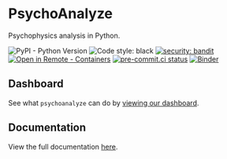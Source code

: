 # PsychoAnalyze

Psychophysics analysis in Python.

![PyPI - Python Version](https://img.shields.io/pypi/pyversions/psychoanalyze)
![Code style: black](https://img.shields.io/badge/code%20style-black-000000.svg)
[![security: bandit](https://img.shields.io/badge/security-bandit-yellow.svg)](https://github.com/PyCQA/bandit)
[![Open in Remote - Containers](https://img.shields.io/static/v1?label=Remote%20-%20Containers&message=Open&color=blue&logo=visualstudiocode)](https://vscode.dev/redirect?url=vscode://ms-vscode-remote.remote-containers/cloneInVolume?url=https://github.com/psychoanalyze/psychoanalyze)
[![pre-commit.ci status](https://results.pre-commit.ci/badge/github/psychoanalyze/psychoanalyze/main.svg)](https://results.pre-commit.ci/latest/github/psychoanalyze/psychoanalyze/main)
[![Binder](https://mybinder.org/badge_logo.svg)](https://mybinder.org/v2/gh/psychoanalyze/psychoanalyze/main?labpath=docs%2Fnotebooks%2Ftutorial.ipynb)


## Dashboard
See what `psychoanalyze` can do by [viewing our dashboard](https://psychoanalyze.io/).

## Documentation
View the full documentation [here](https://docs.psychoanalyze.io).
